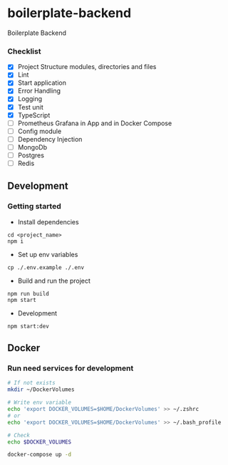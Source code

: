 # boilerplate-backend
Boilerplate Backend

### Checklist
- [x] Project Structure modules, directories and files
- [x] Lint
- [x] Start application
- [x] Error Handling
- [x] Logging
- [x] Test unit
- [x] TypeScript
- [ ] Prometheus Grafana in App and in Docker Compose
- [ ] Config module
- [ ] Dependency Injection
- [ ] MongoDb
- [ ] Postgres
- [ ] Redis

## Development

### Getting started
- Install dependencies
```
cd <project_name>
npm i
```

- Set up env variables
```
cp ./.env.example ./.env
```

- Build and run the project
```
npm run build
npm start
```

- Development
```
npm start:dev
```

## Docker
### Run need services for development
```bash
# If not exists
mkdir ~/DockerVolumes

# Write env variable
echo 'export DOCKER_VOLUMES=$HOME/DockerVolumes' >> ~/.zshrc
# or
echo 'export DOCKER_VOLUMES=$HOME/DockerVolumes' >> ~/.bash_profile

# Check
echo $DOCKER_VOLUMES

docker-compose up -d
```
